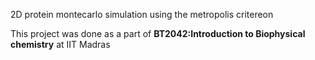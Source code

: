 2D protein montecarlo simulation using the metropolis critereon

This project was done as a part of **BT2042:Introduction to Biophysical chemistry** at IIT Madras
